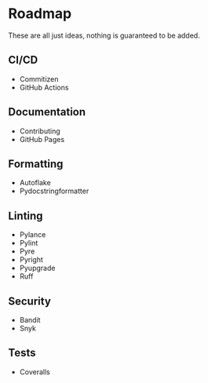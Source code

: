 # Roadmap

These are all just ideas, nothing is guaranteed to be added.

## CI/CD
- Commitizen
- GitHub Actions

## Documentation
- Contributing
- GitHub Pages

## Formatting
- Autoflake
- Pydocstringformatter

## Linting
- Pylance
- Pylint
- Pyre
- Pyright
- Pyupgrade
- Ruff

## Security
- Bandit
- Snyk

## Tests
- Coveralls